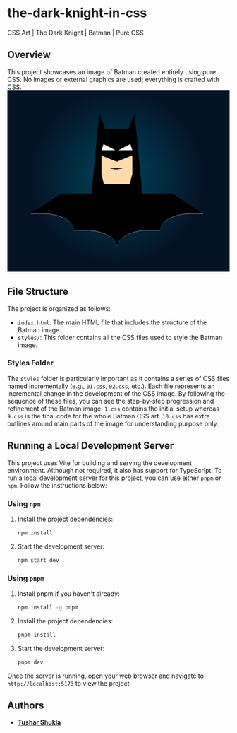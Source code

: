 # the-dark-knight-in-css
CSS Art | The Dark Knight | Batman | Pure CSS


## Overview
This project showcases an image of Batman created entirely using pure CSS. No images or external graphics are used; everything is crafted with CSS.
![Batman CSS Art](batman-css.png "The Dark Knight - CSS Art")

## File Structure
The project is organized as follows:

- `index.html`: The main HTML file that includes the structure of the Batman image.
- `styles/`: This folder contains all the CSS files used to style the Batman image.

### Styles Folder
The `styles` folder is particularly important as it contains a series of CSS files named incrementally (e.g., `01.css`, `02.css`, etc.). Each file represents an incremental change in the development of the CSS image. By following the sequence of these files, you can see the step-by-step progression and refinement of the Batman image. `1.css` contains the initial setup whereas `9.css` is the final code for the whole Batman CSS art. `10.css` has extra outlines around main parts of the image for understanding purpose only.

## Running a Local Development Server

This project uses Vite for building and serving the development environment. Although not required, it also has support for TypeScript.
To run a local development server for this project, you can use either `pnpm` or `npm`. Follow the instructions below:

### Using `npm`

1. Install the project dependencies:
    ```sh
    npm install
    ```

2. Start the development server:
    ```sh
    npm start dev
    ```

### Using `pnpm`

1. Install pnpm if you haven't already:
    ```sh
    npm install -g pnpm
    ```

2. Install the project dependencies:
    ```sh
    pnpm install
    ```

3. Start the development server:
    ```sh
    pnpm dev
    ```

Once the server is running, open your web browser and navigate to `http://localhost:5173` to view the project.

## Authors
* [**Tushar Shukla**](https://github.com/tusharshuklaa)
